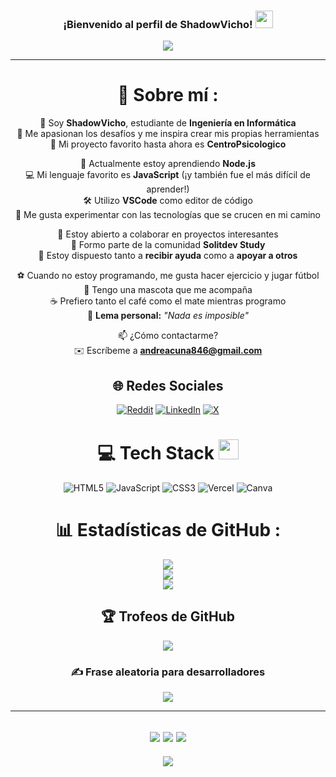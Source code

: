 <h3 align="center">
  ¡Bienvenido al perfil de ShadowVicho!
  <img src="https://media.giphy.com/media/hvRJCLFzcasrR4ia7e/giphy.gif" width="28">
</h3>
<p align="center">
  <a href="https://github.com/ShadowVicho"><img src="https://readme-typing-svg.herokuapp.com?color=%2336BCF7&center=true&vCenter=true&lines=Hola+%2C+bienvenido+a+mi+perfil+de+Github;Soy+ShadowVicho;Estudiante+de+Ingeniería;Desarrollador+Web;Creador+de+Proyectos;Amante+de+la+Tecnología"></a>
</p>

---
<div align="center">

# 💫 Sobre mí :
👋 Soy **ShadowVicho**, estudiante de **Ingeniería en Informática**  
🎯 Me apasionan los desafíos y me inspira crear mis propias herramientas  
🧠 Mi proyecto favorito hasta ahora es **CentroPsicologico**  

🌱 Actualmente estoy aprendiendo **Node.js**  
💻 Mi lenguaje favorito es **JavaScript** (¡y también fue el más difícil de aprender!)  
🛠️ Utilizo **VSCode** como editor de código  
🧭 Me gusta experimentar con las tecnologías que se crucen en mi camino  

🤝 Estoy abierto a colaborar en proyectos interesantes  
💬 Formo parte de la comunidad **Solitdev Study**  
🙌 Estoy dispuesto tanto a **recibir ayuda** como a **apoyar a otros**  

⚽ Cuando no estoy programando, me gusta hacer ejercicio y jugar fútbol  
🐶 Tengo una mascota que me acompaña  
☕ Prefiero tanto el café como el mate mientras programo  
🧠 **Lema personal:** *"Nada es imposible"*

📫 ¿Cómo contactarme?  
✉️ Escríbeme a **andreacuna846@gmail.com**

## 🌐 Redes Sociales
[![Reddit](https://img.shields.io/badge/Reddit-%23FF4500.svg?logo=Reddit&logoColor=white)](https://reddit.com/user/CodeWhiteWeb) 
[![LinkedIn](https://img.shields.io/badge/LinkedIn-%230077B5.svg?logo=linkedin&logoColor=white)](https://www.linkedin.com/in/vicente-nuñez-06a398378/?trk=opento_sprofile_details)
[![X](https://img.shields.io/badge/X-%23000000.svg?logo=X&logoColor=white)](https://x.com/vicente13407183)

# 💻 Tech Stack <img src="https://media2.giphy.com/media/QssGEmpkyEOhBCb7e1/giphy.gif?cid=ecf05e47a0n3gi1bfqntqmob8g9aid1oyj2wr3ds3mg700bl&rid=giphy.gif" width="32px"> 
![HTML5](https://img.shields.io/badge/html5-%23E34F26.svg?style=for-the-badge&logo=html5&logoColor=white) 
![JavaScript](https://img.shields.io/badge/javascript-%23323330.svg?style=for-the-badge&logo=javascript&logoColor=%23F7DF1E) 
![CSS3](https://img.shields.io/badge/css3-%231572B6.svg?style=for-the-badge&logo=css3&logoColor=white) 
![Vercel](https://img.shields.io/badge/vercel-%23000000.svg?style=for-the-badge&logo=vercel&logoColor=white) 
![Canva](https://img.shields.io/badge/Canva-%2300C4CC.svg?style=for-the-badge&logo=Canva&logoColor=white) 

# 📊 Estadísticas de GitHub :
![](https://github-readme-stats.vercel.app/api?username=ShadowVicho&theme=radical&hide_border=false&include_all_commits=true&count_private=true)<br/>
![](https://github-readme-streak-stats.herokuapp.com/?user=ShadowVicho&theme=radical&hide_border=false)<br/>
![](https://github-readme-stats.vercel.app/api/top-langs/?username=ShadowVicho&theme=radical&hide_border=false&layout=compact)

## 🏆 Trofeos de GitHub
![](https://github-profile-trophy.vercel.app/?username=ShadowVicho&theme=discord&no-frame=false&no-bg=false&margin-w=4)

### ✍️ Frase aleatoria para desarrolladores
![](https://quotes-github-readme.vercel.app/api?type=horizontal&theme=merko)

---
![](https://forthebadge.com/images/badges/powered-by-black-magic.svg)
![](http://ForTheBadge.com/images/badges/built-by-developers.svg)
![](https://forthebadge.com/images/badges/uses-brains.svg)
---
![](https://komarev.com/ghpvc/?username=ShadowVicho&label=Contador+de+visitas&color=brightgreen)

</div>

